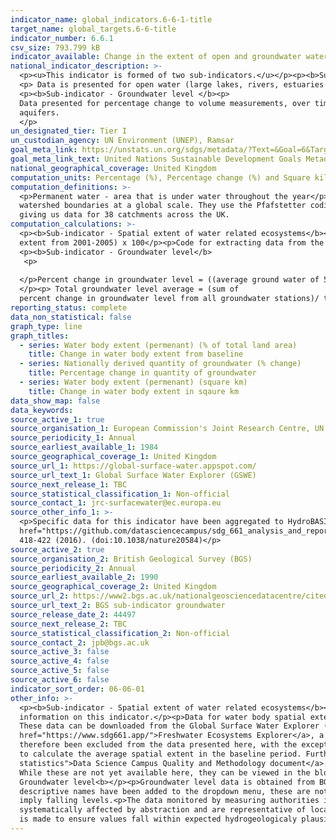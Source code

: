 ```yaml
---
indicator_name: global_indicators.6-6-1-title
target_name: global_targets.6-6-title
indicator_number: 6.6.1
csv_size: 793.799 kB
indicator_available: Change in the extent of open and groundwater water over time
national_indicator_description: >-
  <p><u>This indicator is formed of two sub-indicators.</u></p><p><b>Sub-indicator - Spatial extent of water related ecosystems</b>
  <p> Data is presented for open water (large lakes, rivers, estuaries and artificial waterbodies). Water body type is not yet included as a disaggregation.
  <p><b>Sub-indicator - Groundwater level </b><p>
  Data presented for percentage change to volume measurements, over time, of major groundwater
  aquifers.
  </p>
un_designated_tier: Tier I
un_custodian_agency: UN Environment (UNEP), Ramsar
goal_meta_link: https://unstats.un.org/sdgs/metadata/?Text=&Goal=6&Target=6.6
goal_meta_link_text: United Nations Sustainable Development Goals Metadata (PDF 4.0 MB)
national_geographical_coverage: United Kingdom
computation_units: Percentage (%), Percentage change (%) and Square kilometers (km)
computation_definitions: >-
  <p>Permanent water - area that is under water throughout the year</p><p>Seasonal water - area that is under water for less than 12 months a year</p><p>Ephemeral water - area that is episodically under water in different years</p><p>HydroBASINS - a series of polygon layers that depict
  watershed boundaries at a global scale. They use the Pfafstetter coding system, which allows for analysis of catchment topology. Catchments  can be broken down  into smaller sub-basins; with each subdivision, the Pfafstetter level increases. Here, a Pfafstetter level of 6 was used,
  giving us data for 38 catchments across the UK.
computation_calculations: >-
  <p><b>Sub-indicator - Spatial extent of water related ecosystems</b><p>Proportion of area = (spatial extent / land area) x 100</p><p>Percent change in spatial extent from baseline = ((average spatial extent of 5 year period - average spatial extent from 2001-2005) / average spatial
  extent from 2001-2005) x 100</p><p>Code for extracting data from the Global Surface Water Explorer and aggreating water to UK boundaries and HydroBasins can be found in the <a href="https://github.com/datasciencecampus/sdg_661_analysis_and_reporting">Data Science Campus GitHub</a>
  <p><b>Sub-indicator - Groundwater level</b>
   <p>
     
  </p>Percent change in groundwater level = ((average ground water of 5 year period - average groundwater level from 1990-1994) / average spatial extent from 1990-1994) x 100 
  </p><p> Total groundwater level average = (sum of
  percent change in groundwater level from all groundwater stations)/ total number of ground water stations * 100</p>
reporting_status: complete
data_non_statistical: false
graph_type: line
graph_titles:
  - series: Water body extent (permenant) (% of total land area)
    title: Change in water body extent from baseline
  - series: Nationally derived quantity of groundwater (% change)
    title: Percentage change in quantity of groundwater
  - series: Water body extent (permenant) (square km)
    title: Change in water body extent in sqaure km
data_show_map: false
data_keywords:
source_active_1: true
source_organisation_1: European Commission's Joint Research Centre, UN Environment, and Google 
source_periodicity_1: Annual
source_earliest_available_1: 1984
source_geographical_coverage_1: United Kingdom
source_url_1: https://global-surface-water.appspot.com/
source_url_text_1: Global Surface Water Explorer (GSWE)
source_next_release_1: TBC
source_statistical_classification_1: Non-official
source_contact_1: jrc-surfacewater@ec.europa.eu
source_other_info_1: >-
  <p>Specific data for this indicator have been aggregated to HydroBASINs Pfaffstetter level 6 using official UK boundaries. The data shown for this indicator and the code used to produce them can be found on the ONS <a
  href="https://github.com/datasciencecampus/sdg_661_analysis_and_reporting"> Data Science Campus Github</a>.</p><p>GSWE methodology - Jean-Francois Pekel, Andrew Cottam, Noel Gorelick, Alan S. Belward, High-resolution mapping of global surface water and its long-term changes. Nature 540,
  418-422 (2016). (doi:10.1038/nature20584)</p>
source_active_2: true
source_organisation_2: British Geological Survey (BGS)
source_periodicity_2: Annual
source_earliest_available_2: 1990
source_geographical_coverage_2: United Kingdom
source_url_2: https://www2.bgs.ac.uk/nationalgeosciencedatacentre/citedData/catalogue/ff1a56d7-7b68-4006-a7f2-45cfe4fd66ae.html
source_url_text_2: BGS sub-indicator groundwater 
source_release_date_2: 44497
source_next_release_2: TBC
source_statistical_classification_2: Non-official
source_contact_2: jpb@bgs.ac.uk
source_active_3: false
source_active_4: false
source_active_5: false
source_active_6: false
indicator_sort_order: 06-06-01
other_info: >-
  <p><b>Sub-indicator - Spatial extent of water related ecosystems</b></p><p>Please see the blog <a href="https://datasciencecampus.ons.gov.uk/using-imagery-to-report-changes-to-water-bodies-for-sdg-6-6-1">Using satellite imagery to report changes to water bodies for SDG 6.6.1</a> for more
  information on this indicator.</p><p>Data for water body spatial extent (km) and change in water body extent is derived from Earth Observation data (from the Landsat satellite programme. The resolution used does not pick up smaller waterbodies (including small lakes, rivers and streams).
  These data can be downloaded from the Global Surface Water Explorer (GSWE).</p><p>The data presented here have been constrained to official high-water mark boundaries, which helps ensure that costal water is not included in estimated. Measures therefore differ slightly to those on the <a
  href="https://www.sdg661.app/">Freshwater Ecosystems Explorer</a>, a GSWE platform for presenting data specifically for this indicator.</p><p>Persistent cloud cover can impact the quality of data collection. Anomalous years (likely due to cloud cover - 1994 to 1998 and 2004 to 2009) have
  therefore been excluded from the data presented here, with the exception of the baseline. The baseline period of 2001 to 2005 includes the anomalous years 2004 and 2005. To mitigate the impact of variable cloud cover, the modal value of each pixel across the baseline years has been used
  to calculate the average spatial extent in the baseline period. Further details on the source data and mitigating the impacts of these anomalous periods is provided in the <a href="https://datasciencecampus.ons.gov.uk/projects/quality-and-methodology-extent-and-change-of-surface-water-
  statistics">Data Science Campus Quality and Methodology document</a>.</p><p>HydroBASIN catchments are identified with numbers, however we have added descriptive names to each catchment in the dropdown menu - these are not official names. Work is in progress to provide interactive maps.
  While these are not yet available here, they can be viewed in the blog <a href="https://datasciencecampus.ons.gov.uk/using-satellite-imagery-to-report-changes-to-water-bodies-for-sdg-6-6-1">Using satellite imagery to report changes to water for SDG 6.6.1</a>.</p><p><b>Sub-indicator -
  Groundwater level<b></p><p>Groundwater level data is obtained from BGS' WellMaster database, derived from 154 groundwater level monitoring stations to provide groundwater estimates for 19 of the 34 HydroBasin in the UK. HydroBASIN cathchments are identified with numbers, however
  descriptive names have been added to the dropdown menu, these are not official names.<p>The chosen five-year reference period for the analysis is 1990 to 1994. Values greater than 100% imply average groundwater levels have risen since the period 1990 to 1994, while values less than 100%
  imply falling levels.<p>The data monitored by measuring authorities in each nation (EA, SEPA, NRW, DAERA) and are passed to BGS periodically. All chosen sites have monitoring frequencies of greater than one observation a month, are monitoring boreholes where groundwater levels are not
  systematically affected by abstraction and are representative of local and regional groundwater systems. <p>Raw data is quality assured by measuring authority and are expected to be accurate to less than +/- 0.01 metre for data collected since 1990. On receipt by BGS an additional check
  is made to ensure values fall within expected hydrogeologicaly plausible ranges.</p> Data follows the UN specification for this indicator. This indicator has been identified in collaboration with topic experts.
---
```

